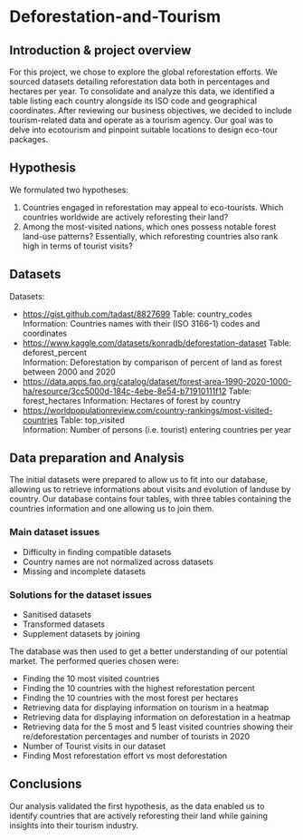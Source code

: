# Deforestation-and-Tourism

## Introduction & project overview

For this project, we chose to explore the global reforestation efforts. We sourced datasets detailing reforestation data both in percentages and hectares per year. To consolidate and analyze this data, we identified a table listing each country alongside its ISO code and geographical coordinates. After reviewing our business objectives, we decided to include tourism-related data and operate as a tourism agency. Our goal was to delve into ecotourism and pinpoint suitable locations to design eco-tour packages.

## Hypothesis

We formulated two hypotheses:
1. Countries engaged in reforestation may appeal to eco-tourists. Which countries worldwide are actively reforesting their land?
2. Among the most-visited nations, which ones possess notable forest land-use patterns? Essentially, which reforesting countries also rank high in terms of tourist visits?

## Datasets

Datasets:	
- https://gist.github.com/tadast/8827699
	Table:	country_codes	
	Information:	Countries names with their  (ISO 3166-1) codes and coordinates
- https://www.kaggle.com/datasets/konradb/deforestation-dataset	
	Table:	deforest_percent	
	Information:	Deforestation by comparison of percent of land as forest between 2000 and 2020
- https://data.apps.fao.org/catalog/dataset/forest-area-1990-2020-1000-ha/resource/3cc5000d-184c-4ebe-8e54-b71910111f12	
	Table:	forest_hectares	
	Information:	Hectares of forest by country
- https://worldpopulationreview.com/country-rankings/most-visited-countries	
	Table: top_visited	
	Information:	Number of persons (i.e. tourist) entering countries per year


## Data preparation and Analysis

The initial datasets were prepared to allow us to fit into our database,
allowing us to retrieve informations about visits and evolution of landuse by country.
Our database contains four tables, with three tables containing the countries information and one allowing us to join them.

### Main dataset issues

-	Difficulty in finding compatible datasets
-	Country names are not normalized across datasets
-	Missing and incomplete datasets  

### Solutions for the dataset issues

-	Sanitised datasets
-	Transformed datasets
-	Supplement datasets by joining

The database was then used to get a better understanding of our potential market.
The performed queries chosen were:
 - Finding the 10 most visited countries
 - Finding the 10 countries with the highest reforestation percent
 - Finding the 10 countries with the most forest per hectares
 - Retrieving data for displaying information on tourism in a heatmap
 - Retrieving data for displaying information on deforestation in a heatmap
 - Retrieving data for the 5 most and 5 least visited countries showing their re/deforestation percentages and number of tourists in 2020
 - Number of Tourist visits in our dataset
 - Finding Most reforestation effort vs most deforestation

## Conclusions
Our analysis validated the first hypothesis, as the data enabled us to identify countries that are actively reforesting their land while gaining insights into their tourism industry.
